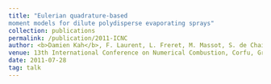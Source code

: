 ```yaml
---
title: "Eulerian quadrature-based
moment models for dilute polydisperse evaporating sprays"
collection: publications
permalink: /publication/2011-ICNC
author: <b>Damien Kah</b>, F. Laurent, L. Freret, M. Massot, S. de Chaisemartin, R.O. Fox, J. Reveillon
venue: 13th International Conference on Numerical Combustion, Corfu, Greece
date: 2011-07-28
tag: talk
---
```


<br>
<br>

